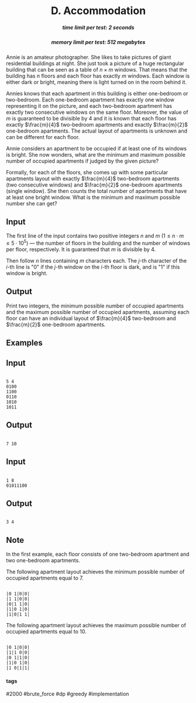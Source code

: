 <h1 style='text-align: center;'> D. Accommodation</h1>

<h5 style='text-align: center;'>time limit per test: 2 seconds</h5>
<h5 style='text-align: center;'>memory limit per test: 512 megabytes</h5>

Annie is an amateur photographer. She likes to take pictures of giant residential buildings at night. She just took a picture of a huge rectangular building that can be seen as a table of $n \times m$ windows. That means that the building has $n$ floors and each floor has exactly $m$ windows. Each window is either dark or bright, meaning there is light turned on in the room behind it.

Annies knows that each apartment in this building is either one-bedroom or two-bedroom. Each one-bedroom apartment has exactly one window representing it on the picture, and each two-bedroom apartment has exactly two consecutive windows on the same floor. Moreover, the value of $m$ is guaranteed to be divisible by $4$ and it is known that each floor has exactly $\frac{m}{4}$ two-bedroom apartments and exactly $\frac{m}{2}$ one-bedroom apartments. The actual layout of apartments is unknown and can be different for each floor.

Annie considers an apartment to be occupied if at least one of its windows is bright. She now wonders, what are the minimum and maximum possible number of occupied apartments if judged by the given picture?

Formally, for each of the floors, she comes up with some particular apartments layout with exactly $\frac{m}{4}$ two-bedroom apartments (two consecutive windows) and $\frac{m}{2}$ one-bedroom apartments (single window). She then counts the total number of apartments that have at least one bright window. What is the minimum and maximum possible number she can get?

## Input

The first line of the input contains two positive integers $n$ and $m$ ($1 \leq n \cdot m \leq 5 \cdot 10^5$) — the number of floors in the building and the number of windows per floor, respectively. It is guaranteed that $m$ is divisible by $4$.

Then follow $n$ lines containing $m$ characters each. The $j$-th character of the $i$-th line is "0" if the $j$-th window on the $i$-th floor is dark, and is "1" if this window is bright.

## Output

Print two integers, the minimum possible number of occupied apartments and the maximum possible number of occupied apartments, assuming each floor can have an individual layout of $\frac{m}{4}$ two-bedroom and $\frac{m}{2}$ one-bedroom apartments.

## Examples

## Input


```

5 4
0100
1100
0110
1010
1011

```
## Output


```

7 10

```
## Input


```

1 8
01011100

```
## Output


```

3 4

```
## Note

In the first example, each floor consists of one two-bedroom apartment and two one-bedroom apartments.

The following apartment layout achieves the minimum possible number of occupied apartments equal to $7$. 


```
  
|0 1|0|0|  
|1 1|0|0|  
|0|1 1|0|  
|1|0 1|0|  
|1|0|1 1|  

```
The following apartment layout achieves the maximum possible number of occupied apartments equal to $10$. 


```
  
|0 1|0|0|  
|1|1 0|0|  
|0 1|1|0|  
|1|0 1|0|  
|1 0|1|1|  

```


#### tags 

#2000 #brute_force #dp #greedy #implementation 